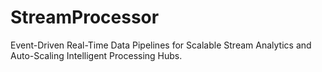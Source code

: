# StreamProcessor
Event-Driven Real-Time Data Pipelines for Scalable Stream Analytics and Auto-Scaling Intelligent Processing Hubs.
